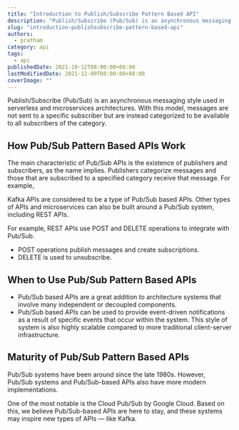 ```yaml
---
title: "Introduction to Publish/Subscribe Pattern Based API"
description: "Publish/Subscribe (Pub/Sub) is an asynchronous messaging style used in serverless and microservices architectures."
slug: "introduction-publishsubscribe-pattern-based-api"
authors:
  - pratham
category: api
tags:
  - api
publishedDate: 2021-10-12T08:00:00+08:00
lastModifiedDate: 2021-12-09T08:00:00+08:00
coverImage: ""
---
```


<Lead>
  Publish/Subscribe (Pub/Sub) is an asynchronous messaging style used in serverless and microservices architectures. With this model, messages are not sent to a specific subscriber but are instead categorized to be available to all subscribers of the category.
</Lead>

## How Pub/Sub Pattern Based APIs Work

The main characteristic of Pub/Sub APIs is the existence of publishers and subscribers, as the name implies. Publishers categorize messages and those that are subscribed to a specified category receive that message.
For example,

Kafka APIs are considered to be a type of Pub/Sub based APIs. Other types of APIs and microservices can also be built around a Pub/Sub system, including REST APIs.

For example, REST APIs use POST and DELETE operations to integrate with Pub/Sub.

- POST operations publish messages and create subscriptions.
- DELETE is used to unsubscribe.

## When to Use Pub/Sub Pattern Based APIs

- Pub/Sub based APIs are a great addition to architecture systems that involve many independent or decoupled components.
- Pub/Sub based APIs can be used to provide event-driven notifications as a result of specific events that occur within the system. This style of system is also highly scalable compared to more traditional client-server infrastructure.

## Maturity of Pub/Sub Pattern Based APIs

Pub/Sub systems have been around since the late 1980s. However, Pub/Sub systems and Pub/Sub-based APIs also have more modern implementations.

One of the most notable is the Cloud Pub/Sub by Google Cloud. Based on this, we believe Pub/Sub-based APIs are here to stay, and these systems may inspire new types of APIs — like Kafka.
